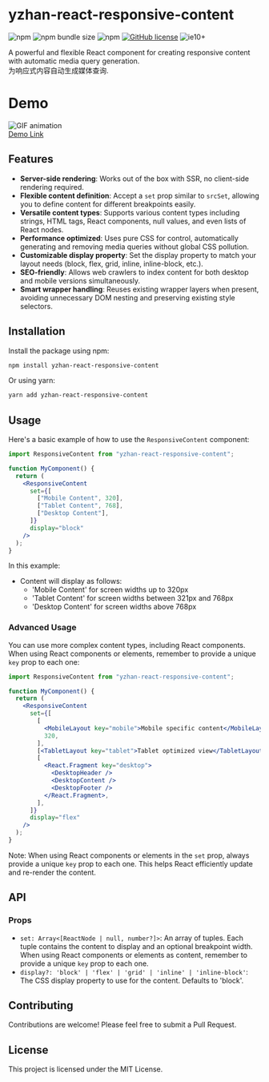 # yzhan-react-responsive-content

![npm](https://img.shields.io/npm/v/yzhan-react-responsive-content)
![npm bundle size](https://img.shields.io/bundlephobia/minzip/yzhan-react-responsive-content)
![npm](https://img.shields.io/npm/dt/yzhan-react-responsive-content)
[![GitHub license](https://img.shields.io/github/license/mantoufan/yzhanReactResponsiveContent)](https://github.com/mantoufan/yzhanReactResponsiveContent/blob/main/LICENSE)
![ie10+](https://img.shields.io/badge/IE-10-skyblue)

A powerful and flexible React component for creating responsive content with automatic media query generation.  
为响应式内容自动生成媒体查询.

# Demo

![GIF animation](https://s2.loli.net/2024/09/30/8PDlowU1MjFe7gc.gif)  
[Demo Link](https://mantoufan.github.io/yzhanReactResponsiveContent/)

## Features

- **Server-side rendering**: Works out of the box with SSR, no client-side rendering required.
- **Flexible content definition**: Accept a `set` prop similar to `srcSet`, allowing you to define content for different breakpoints easily.
- **Versatile content types**: Supports various content types including strings, HTML tags, React components, null values, and even lists of React nodes.
- **Performance optimized**: Uses pure CSS for control, automatically generating and removing media queries without global CSS pollution.
- **Customizable display property**: Set the display property to match your layout needs (block, flex, grid, inline, inline-block, etc.).
- **SEO-friendly**: Allows web crawlers to index content for both desktop and mobile versions simultaneously.
- **Smart wrapper handling**: Reuses existing wrapper layers when present, avoiding unnecessary DOM nesting and preserving existing style selectors.

## Installation

Install the package using npm:

```bash
npm install yzhan-react-responsive-content
```

Or using yarn:

```bash
yarn add yzhan-react-responsive-content
```

## Usage

Here's a basic example of how to use the `ResponsiveContent` component:

```jsx
import ResponsiveContent from "yzhan-react-responsive-content";

function MyComponent() {
  return (
    <ResponsiveContent
      set={[
        ["Mobile Content", 320],
        ["Tablet Content", 768],
        ["Desktop Content"],
      ]}
      display="block"
    />
  );
}
```

In this example:

- Content will display as follows:
  - 'Mobile Content' for screen widths up to 320px
  - 'Tablet Content' for screen widths between 321px and 768px
  - 'Desktop Content' for screen widths above 768px

### Advanced Usage

You can use more complex content types, including React components. When using React components or elements, remember to provide a unique `key` prop to each one:

```jsx
import ResponsiveContent from "yzhan-react-responsive-content";

function MyComponent() {
  return (
    <ResponsiveContent
      set={[
        [
          <MobileLayout key="mobile">Mobile specific content</MobileLayout>,
          320,
        ],
        [<TabletLayout key="tablet">Tablet optimized view</TabletLayout>, 768],
        [
          <React.Fragment key="desktop">
            <DesktopHeader />
            <DesktopContent />
            <DesktopFooter />
          </React.Fragment>,
        ],
      ]}
      display="flex"
    />
  );
}
```

Note: When using React components or elements in the `set` prop, always provide a unique `key` prop to each one. This helps React efficiently update and re-render the content.

## API

### Props

- `set: Array<[ReactNode | null, number?]>`: An array of tuples. Each tuple contains the content to display and an optional breakpoint width. When using React components or elements as content, remember to provide a unique `key` prop to each one.
- `display?: 'block' | 'flex' | 'grid' | 'inline' | 'inline-block'`: The CSS display property to use for the content. Defaults to 'block'.

## Contributing

Contributions are welcome! Please feel free to submit a Pull Request.

## License

This project is licensed under the MIT License.
